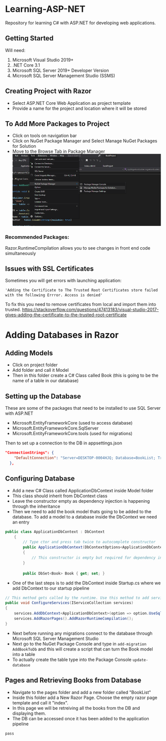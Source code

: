 # Learning-ASP-NET
Repository for learning C# with ASP.NET for developing web applications.

## Getting Started
Will need:
1) Microsoft Visual Studio 2019+
2) .NET Core 3.1
3) Microsoft SQL Server 2019+ Developer Version
4) Microsoft SQL Server Management Studio (SSMS)

## Creating Project with Razor
* Select ASP.NET Core Web Application as project template
* Provide a name for the project and location where it will be stored

## To Add More Packages to Project
* Click on tools on navigation bar
* Click on NuGet Package Manager and Select Manage NuGet Packages for Solution
* Move to the Browse Tab in Package Manager
![alt text](images/image_pm.png)

### Recommended Packages:
Razor.RuntimeCompilation allows you to see changes in front end code simultaneously 

## Issues with SSL Certificates
Sometimes you will get errors with launching application:
```
'Adding the Certificate to The Trusted Root Certificates store failed with the following Errror. Access is denied'
```

To fix this you need to remove certificates from local and import them into trusted.
https://stackoverflow.com/questions/47413183/visual-studio-2017-gives-adding-the-certificate-to-the-trusted-root-certificate

# Adding Databases in Razor
## Adding Models
* Click on project folder 
* Add folder and call it Model
* Then in this folder create a C# Class called Book (this is going to be the name of a table in our database)

## Setting up the Database
These are some of the packages that need to be installed to use SQL Server with ASP.NET
* Microsoft.EntityFrameworkCore  (used to access database)
* Microsoft.EntityFrameworkCore.SqlServer
* Microsoft.EntityFrameworkCore.tools (used for migrations)

Then to set up a connection to the DB in appsettings.json
```json
"ConnectionStrings": {
    "DefaultConnection": "Server=DESKTOP-0004HJQ; Database=BookList; Trusted_Connection=True; MultipleActiveResultSets=True"
  },
```

## Configuring Database 
* Add a new C# Class called ApplicationDbContext inside Model folder 
* This class should inherit from DbContext class
* Leave the constructor empty as dependency injection is happening through the inheritance 
* Then we need to add the book model thats going to be added to the database. To add a model to a database inside the DbContext we need an entry 
```C#
public class ApplicationDbContext : DbContext
    {
        // Type ctor and press tab twice to autocomplete constructor
        public ApplicationDbContext(DbContextOptions<ApplicationDbContext> options) : base(options)
        {
            // This constructor is empty but required for dependency injection
        }

        public DbSet<Book> Book { get; set; }
```

* One of the last steps is to add the DbContext inside Startup.cs where we add DbContext to our startup pipeline

```C#
// This method gets called by the runtime. Use this method to add services to the container.
public void ConfigureServices(IServiceCollection services)
{
    services.AddDbContext<ApplicationDbContext>(option => option.UseSqlServer(Configuration.GetConnectionString("DefaultConnection")));
    services.AddRazorPages().AddRazorRuntimeCompilation();
}
```
* Next before running any migrations connect to the database through Microsoft SQL Server Management Studio
* Next go to the NuGet Package Console and type in ```add-migration AddBookToDb``` and this will create a script that can turn the Book model into a table
* To actually create the table type into the Package Console ```update-database```

## Pages and Retrieving Books from Database
* Navigate to the pages folder and add a new folder called "BookList"
* Inside this folder add a New Razor Page. Choose the empty razor page template and call it "index".
* In this page we will be retreiving all the books from the DB and displaying them.
* The DB can be accessed once it has been added to the application pipeline

```C#
pass
```
